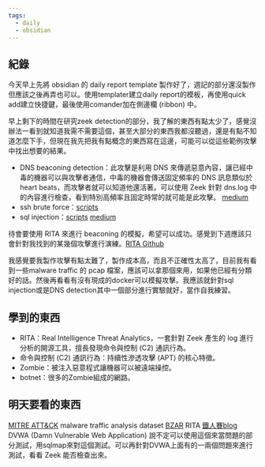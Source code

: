 ```yaml
---
tags:
  - daily
  - obsidian
---
```

## 紀錄
今天早上先將 obsidian 的 daily report template 製作好了，週記的部分還沒製作但應該之後再弄也可以。使用templater建立daily report的模板，再使用quick add建立快捷鍵，最後使用comander加在側邊欄 (ribbon) 中。

早上剩下的時間在研究zeek detection的部分，我了解的東西有點太少了，感覺沒辦法一看到就知道我需不需要這個，甚至大部分的東西我都沒聽過，還是有點不知道怎麼下手，但現在我先把我有點概念的東西寫在這邊，可能可以從這些範例攻擊中找出想要的結果。
- DNS beaconing detection：此攻擊是利用 DNS 來傳遞惡意內容，讓已經中毒的機器可以與攻擊者通信，中毒的機器會傳送固定頻率的 DNS 訊息類似於 heart beats，而攻擊者就可以知道他還活著。可以使用 Zeek 針對 dns.log 中的內容進行檢查，看到特別高頻率且固定時常的就可能是此攻擊。 [medium](https://medium.com/@ashutoshthakurofficial/deep-dive-into-zeek-a-powerful-network-security-monitoring-tool-f52ff3485035)
- ssh brute force：[scripts](https://docs.zeek.org/en/master/scripts/policy/protocols/ssh/detect-bruteforcing.zeek.html)
- sql injection：[scripts](https://docs.zeek.org/en/master/scripts/policy/protocols/http/detect-sql-injection.zeek.html) [medium](https://medium.com/@mshulkhan/detect-sql-injection-using-zeek-c821e64156b0)

待會要使用 RITA 來進行 beaconing 的模擬，希望可以成功。感覺到下週應該只會針對我找到的某幾個攻擊進行演練。[RITA Github](https://github.com/activecm/rita)

我感覺要我製作攻擊有點太難了，製作成本高，而且不正確性太高了，目前我有看到一些malware traffic 的 pcap 檔案，應該可以拿那個來用，如果他已經有分類好的話。然後再看看有沒有現成的docker可以模擬攻擊。我應該就針對sql injection或是DNS detection其中一個部分進行實驗就好，當作自我練習。
## 學到的東西
- RITA：Real Intelligence Threat Analytics，一套針對 Zeek 產生的 log 進行分析的開源工具，擅長發現命令與控制 (C2) 通訊行為。
- 命令與控制 (C2) 通訊行為：持續性滲透攻擊 (APT) 的核心特徵。
- Zombie：被注入惡意程式讓機器可以被遠端操控。
- botnet：很多的Zombie組成的網路。

## 明天要看的東西
[MITRE ATT&CK](https://www.youtube.com/watch?v=Qoc-mhDiVo4)
malware traffic analysis dataset
[BZAR](https://github.com/mitre-attack/bzar)
RITA
[鐵人賽blog](https://ithelp.ithome.com.tw/articles/10318768)
DVWA (Damn Vulnerable Web Application) 說不定可以使用這個來當問題的部分測試，用sqlmap來對這個測試。可以再針對DVWA上面有的一兩個問題來進行測試，看看 Zeek 能否檢查出來。